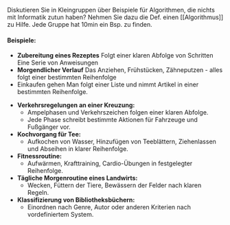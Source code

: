 Diskutieren Sie in Kleingruppen über Beispiele für Algorithmen, die nichts mit Informatik zutun haben? Nehmen Sie dazu die Def. einen [[Algorithmus]] zu Hilfe. Jede Gruppe hat 10min ein Bsp. zu finden.


#### Beispiele:
+ **Zubereitung eines Rezeptes**
	  Folgt einer klaren Abfolge von Schritten
	  Eine Serie von Anweisungen
+ **Morgendlicher Verlauf**
	  Das Anziehen, Frühstücken, Zähneputzen - alles folgt einer bestimmten Reihenfolge
+ Einkaufen gehen
	  Man folgt einer Liste und nimmt Artikel in einer bestimmten Reihenfolge.
- **Verkehrsregelungen an einer Kreuzung:**
    - Ampelphasen und Verkehrszeichen folgen einer klaren Abfolge.
    - Jede Phase schreibt bestimmte Aktionen für Fahrzeuge und Fußgänger vor.
- **Kochvorgang für Tee:**
    - Aufkochen von Wasser, Hinzufügen von Teeblättern, Ziehenlassen und Abseihen in klarer Reihenfolge.
- **Fitnessroutine:**
    - Aufwärmen, Krafttraining, Cardio-Übungen in festgelegter Reihenfolge.
- **Tägliche Morgenroutine eines Landwirts:**
    - Wecken, Füttern der Tiere, Bewässern der Felder nach klaren Regeln.
- **Klassifizierung von Bibliotheksbüchern:**
    - Einordnen nach Genre, Autor oder anderen Kriterien nach vordefiniertem System.